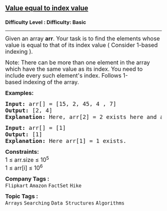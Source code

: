 <h2><a href="https://www.geeksforgeeks.org/problems/value-equal-to-index-value1330/1?page=1&category=Arrays&sortBy=submissions">Value equal to index value</a></h2><h3>Difficulty Level : Difficulty: Basic</h3><hr><div class="problems_problem_content__Xm_eO"><p><span style="font-size: 18px;">Given an array&nbsp;<strong>arr</strong>. Your task is to find the elements whose value is equal to that of its index value ( Consider 1-based indexing ).</span></p>
<p><span style="font-size: 18px;">Note: There can be more than one element in the array which have the same value as its index. You need to include every such element's index.&nbsp;Follows 1-based&nbsp;indexing of the array.</span></p>
<p><span style="font-size: 18px;"><strong>Examples:</strong></span></p>
<pre><span style="font-size: 18px;"><strong>Input: </strong>arr[] = [15, 2, 45, 4 , 7]
<strong>Output:</strong> [2, 4]
<strong>Explanation:</strong> </span><span style="font-size: 18px;">Here, arr[2] = 2 exists here </span><span style="font-size: 18px;">and arr[4] = 4 exists here.</span></pre>
<pre><span style="font-size: 18px;"><strong>Input: </strong>arr[] = [1]
<strong>Output:</strong> [1]
<strong>Explanation:</strong> Here arr[1] = 1 exists.</span></pre>
<p><span style="font-size: 18px;"><strong>Constraints:</strong><br>1 ≤ arr.size ≤ 10<sup>5</sup><br>1 ≤ arr[i] ≤ 10<sup>6</sup></span></p></div><p><span style=font-size:18px><strong>Company Tags : </strong><br><code>Flipkart</code>&nbsp;<code>Amazon</code>&nbsp;<code>FactSet</code>&nbsp;<code>Hike</code>&nbsp;<br><p><span style=font-size:18px><strong>Topic Tags : </strong><br><code>Arrays</code>&nbsp;<code>Searching</code>&nbsp;<code>Data Structures</code>&nbsp;<code>Algorithms</code>&nbsp;